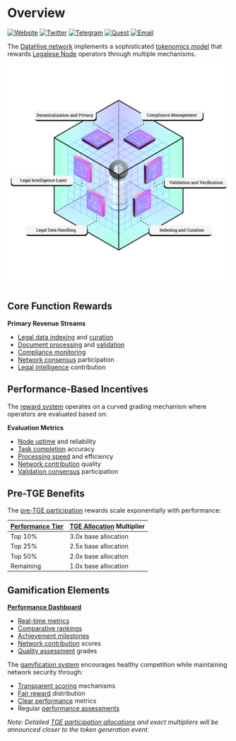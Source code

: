 # Overview

[![Website](https://img.shields.io/badge/Register-DataHive_Nodes-blue)](https://www.datahive.network/nodes)
[![Twitter](https://img.shields.io/badge/Twitter-DataHive-blue)](https://x.com/getdatahive)
[![Telegram](https://img.shields.io/badge/Telegram-DataHive-blue)](https://t.me/datahiveofficial)
[![Quest](https://img.shields.io/badge/Quest-DataHive-blue)](https://quest.intract.io/project/datahive-h_lpnt)
[![Email](https://img.shields.io/badge/Email-team@datahive.network-blue)](mailto:team@datahive.network)

The [DataHive network](/docs/onboarding/network.md) implements a sophisticated [tokenomics model](/docs/onboarding/tokenomics/overview.md) that rewards [Legalese Node](/docs/onboarding/nodes/legalese.md) operators through multiple mechanisms.

![LNs](/docs/images/LNs.png)

## Core Function Rewards

**Primary Revenue Streams**
- [Legal data indexing](/docs/onboarding/functions/indexing.md) and [curation](/docs/onboarding/functions/curation.md)
- [Document processing](/docs/onboarding/functions/processing.md) and [validation](/docs/onboarding/functions/validation.md)
- [Compliance monitoring](/docs/onboarding/functions/compliance.md)
- [Network consensus](/docs/onboarding/consensus.md) participation
- [Legal intelligence](/docs/onboarding/intelligence.md) contribution

## Performance-Based Incentives

The [reward system](/docs/onboarding/rewards/system.md) operates on a curved grading mechanism where operators are evaluated based on:

**Evaluation Metrics**
- [Node uptime](/docs/onboarding/performance/uptime.md) and reliability
- [Task completion](/docs/onboarding/performance/tasks.md) accuracy
- [Processing speed](/docs/onboarding/performance/speed.md) and efficiency
- [Network contribution](/docs/onboarding/performance/contribution.md) quality
- [Validation consensus](/docs/onboarding/performance/consensus.md) participation

## Pre-TGE Benefits

The [pre-TGE participation](/docs/onboarding/tge/participation.md) rewards scale exponentially with performance:

| [Performance Tier](/docs/onboarding/performance/tiers.md) | [TGE Allocation](/docs/onboarding/tge/allocation.md) Multiplier |
|-----------------|-------------------------|
| Top 10% | 3.0x base allocation |
| Top 25% | 2.5x base allocation |
| Top 50% | 2.0x base allocation |
| Remaining | 1.0x base allocation |

## Gamification Elements

**[Performance Dashboard](/docs/onboarding/dashboard.md)**
- [Real-time metrics](/docs/onboarding/monitoring/metrics.md)
- [Comparative rankings](/docs/onboarding/performance/rankings.md)
- [Achievement milestones](/docs/onboarding/rewards/achievements.md)
- [Network contribution](/docs/onboarding/performance/scoring.md) scores
- [Quality assessment](/docs/onboarding/performance/quality.md) grades

The [gamification system](/docs/onboarding/gamification.md) encourages healthy competition while maintaining network security through:
- [Transparent scoring](/docs/onboarding/scoring/transparency.md) mechanisms
- [Fair reward](/docs/onboarding/rewards/distribution.md) distribution
- [Clear performance](/docs/onboarding/performance/metrics.md) metrics
- Regular [performance assessments](/docs/onboarding/performance/assessment.md)

*Note: Detailed [TGE participation allocations](/docs/onboarding/tge/details.md) and exact multipliers will be announced closer to the token generation event.*
